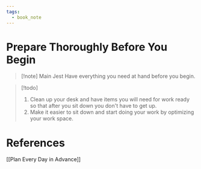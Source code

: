 ```yaml
---
tags:
  - book_note
---
```

# Prepare Thoroughly Before You Begin

>[!note] Main Jest
>Have everything you need at hand before you begin.


>[!todo]
>1. Clean up your desk and have items you will need for work ready so that after you sit down you don't have to get up.
>2. Make it easier to sit down and start doing your work by optimizing your work space.

# References
[[Plan Every Day in Advance]]